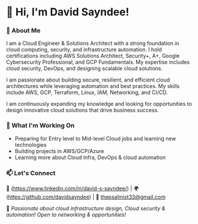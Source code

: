 # 👋 Hi, I'm David Sayndee!

### 🚀 About Me  
I am a Cloud Engineer & Solutions Architect with a strong foundation in cloud computing, security, and infrastructure automation. I hold certifications including AWS Solutions Architect, Security+, A+, Google Cybersecurity Professional, and GCP Fundamentals. My expertise includes cloud security, DevOps, and designing scalable cloud solutions.

I am passionate about building secure, resilient, and efficient cloud architectures while leveraging automation and best practices. My skills include AWS, GCP, Terraform, Linux, IAM, Networking, and CI/CD.

I am continuously expanding my knowledge and looking for opportunities to design innovative cloud solutions that drive business success. 

### 📌 What I'm Working On  
- Preparing for Entry level to Mid-level Cloud jobs and learning new technologies
- Building projects in AWS/GCP/Azure  
- Learning more about Cloud Infra, DevOps & cloud automation  

### 📫 Let's Connect  
🔗 (https://www.linkedin.com/in/david-s-sayndee/) | 🌍 (https://github.com/davidsayndee) | 📧 thepsalmist33@gmail.com 

🚀 *Passionate about cloud infrastructure design, Cloud security & automation! Open to networking & opportunities!*
